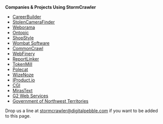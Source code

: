 **Companies & Projects Using StormCrawler**

* [CareerBuilder](http://www.careerbuilder.com/)
* [StolenCameraFinder](http://www.stolencamerafinder.com/)
* [Weborama](http://www.weborama.com/)
* [Ontopic](http://www.ontopic.io/)
* [ShopStyle](http://www.shopstyle.com/)
* [Wombat Software](http://www.wombatsoftware.de/)
* [CommonCrawl](http://commoncrawl.org/2016/10/news-dataset-available/)
* [WebFinery](https://webfinery.com/)
* [ReportLinker](http://www.reportlinker.com/)
* [TokenMill](http://www.tokenmill.lt/)
* [Polecat](http://www.polecat.com/)
* [WizeNoze](http://www.wizenoze.com/en/)
* [IProduct.io](http://iproduct.io/)
* [CGI](https://www.cgi.com/)
* [MirasText](https://github.com/miras-tech/MirasText)
* [G2 Web Services](https://www.g2webservices.com/)
* [Government of Northwest Territories](https://www.gov.nt.ca/)

Drop us a line at stormcrawler@digitalpebble.com if you want to be added to this page.
